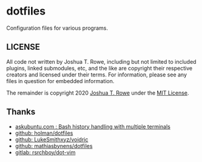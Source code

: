 # dotfiles

Configuration files for various programs.

## LICENSE

All code not written by Joshua T. Rowe, including but not limited to
included plugins, linked submodules, etc, and the like are copyright their
respective creators and licensed under their terms.  For information, please
see any files in question for embedded information.

The remainder is copyright 2020
[Joshua T. Rowe](http://jrowe.org)
under the
[MIT License](LICENSE.md).


## Thanks

*   [askubuntu.com : Bash history handling with multiple terminals](https://askubuntu.com/questions/80371/bash-history-handling-with-multiple-terminals)
*   [github: holman/dotfiles](https://github.com/holman/dotfiles)
*   [github: LukeSmithxyz/voidric](https://github.com/LukeSmithxyz/voidrice)
*   [github: mathiasbynens/dotfiles](https://github.com/mathiasbynens/dotfiles)
*   [gitlab: rsrchboy/dot-vim](https://gitlab.com/rsrchboy/dot-vim)

